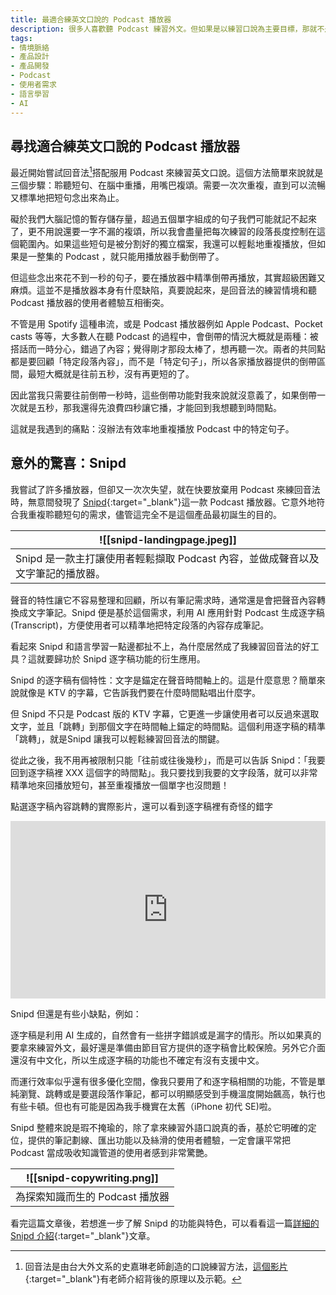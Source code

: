 ```yaml
---
title: 最適合練英文口說的 Podcast 播放器
description: 很多人喜歡聽 Podcast 練習外文。但如果是以練習口說為主要目標，那就不是單純按下播放鍵這麼簡單。而 Snipd 就是少數非常適合用在口說練習的 Podcast播放器。
tags:
- 情境脈絡
- 產品設計
- 產品開發
- Podcast
- 使用者需求
- 語言學習
- AI
---
```


## 尋找適合練英文口說的 Podcast 播放器
最近開始嘗試回音法[^1]搭配服用 Podcast 來練習英文口說。這個方法簡單來說就是三個步驟：聆聽短句、在腦中重播，用嘴巴複頌。需要一次次重複，直到可以流暢又標準地把短句念出來為止。

礙於我們大腦記憶的暫存儲存量，超過五個單字組成的句子我們可能就記不起來了，更不用說還要一字不漏的複頌，所以我會盡量把每次練習的段落長度控制在這個範圍內。如果這些短句是被分割好的獨立檔案，我還可以輕鬆地重複播放，但如果是一整集的 Podcast ，就只能用播放器手動倒帶了。

但這些念出來花不到一秒的句子，要在播放器中精準倒帶再播放，其實超級困難又麻煩。這並不是播放器本身有什麼缺陷，真要說起來，是回音法的練習情境和聽 Podcast 播放器的使用者體驗互相衝突。

不管是用 Spotify 這種串流，或是 Podcast 播放器例如 Apple Podcast、Pocket casts 等等，大多數人在聽 Podcast 的過程中，會倒帶的情況大概就是兩種：被搭話而一時分心，錯過了內容；覺得剛才那段太棒了，想再聽一次。兩者的共同點都是要回顧「特定段落內容」，而不是「特定句子」，所以各家播放器提供的倒帶區間，最短大概就是往前五秒，沒有再更短的了。

因此當我只需要往前倒帶一秒時，這些倒帶功能對我來說就沒意義了，如果倒帶一次就是五秒，那我還得先浪費四秒讓它播，才能回到我想聽到時間點。

這就是我遇到的痛點：沒辦法有效率地重複播放 Podcast 中的特定句子。

## 意外的驚喜：Snipd
我嘗試了許多播放器，但卻又一次次失望，就在快要放棄用 Podcast 來練回音法時，無意間發現了 [Snipd](https://www.snipd.com/){:target="_blank"}這一款 Podcast 播放器。它意外地符合我重複聆聽短句的需求，儘管這完全不是這個產品最初誕生的目的。


| <center>![[snipd-landingpage.jpeg]]<center>    |
| ------------------------------ |
| </center> Snipd 是一款主打讓使用者輕鬆擷取 Podcast 內容，並做成聲音以及文字筆記的播放器。</center> |

聲音的特性讓它不容易整理和回顧，所以有筆記需求時，通常還是會把聲音內容轉換成文字筆記。Snipd 便是基於這個需求，利用 AI 應用針對 Podcast 生成逐字稿 (Transcript)，方便使用者可以精準地把特定段落的內容存成筆記。

看起來 Snipd 和語言學習一點邊都扯不上，為什麼居然成了我練習回音法的好工具？這就要歸功於 Snipd 逐字稿功能的衍生應用。

Snipd 的逐字稿有個特性：文字是錨定在聲音時間軸上的。這是什麼意思？簡單來說就像是 KTV 的字幕，它告訴我們要在什麼時間點唱出什麼字。

但 Snipd 不只是 Podcast 版的 KTV 字幕，它更進一步讓使用者可以反過來選取文字，並且「跳轉」到那個文字在時間軸上錨定的時間點。這個利用逐字稿的精準「跳轉」，就是Snipd 讓我可以輕鬆練習回音法的關鍵。

從此之後，我不用再被限制只能「往前或往後幾秒」，而是可以告訴 Snipd：「我要回到逐字稿裡 XXX 這個字的時間點」。我只要找到我要的文字段落，就可以非常精準地來回播放短句，甚至重複播放一個單字也沒問題！

點選逐字稿內容跳轉的實際影片，還可以看到逐字稿裡有奇怪的錯字                                                                                                                                                                                                                                                                                      

<div style="width:100%;height:0px;position:relative;padding-bottom:56.338%;"><iframe src="https://streamable.com/e/ [qtalm9](https://streamable.com/qtalm9)" frameborder="0" width="100%" height="100%" allowfullscreen style="width:100%;height:100%;position:absolute;left:0px;top:0px;overflow:hidden;"></iframe></div>

Snipd 但還是有些小缺點，例如：

逐字稿是利用 AI 生成的，自然會有一些拼字錯誤或是漏字的情形。所以如果真的要拿來練習外文，最好還是準備由節目官方提供的逐字稿會比較保險。另外它介面還沒有中文化，所以生成逐字稿的功能也不確定有沒有支援中文。

而運行效率似乎還有很多優化空間，像我只要用了和逐字稿相關的功能，不管是單純瀏覽、跳轉或是要選段落作筆記，都可以明顯感受到手機溫度開始飆高，執行也有些卡頓。但也有可能是因為我手機實在太舊（iPhone 初代 SE)啦。

Snipd 整體來說是瑕不掩瑜的，除了拿來練習外語口說真的香，基於它明確的定位，提供的筆記劃線、匯出功能以及絲滑的使用者體驗，一定會讓平常把 Podcast 當成吸收知識管道的使用者感到非常驚艷。

| <center>![[snipd-copywriting.png]]</center>                         |   
| --------------------------------------------- | 
| <center>為探索知識而生的 Podcast 播放器</center> | 


看完這篇文章後，若想進一步了解 Snipd 的功能與特色，可以看看這一篇[詳細的 Snipd 介紹](https://medium.com/%E5%88%BA%E8%9D%9F%E7%9A%84%E6%88%BF%E9%96%93/%E8%B6%85%E5%86%B7%E9%96%80-%E4%BD%86%E7%9C%9F%E6%AD%A3%E5%81%9A%E5%88%B0%E6%89%93%E5%8B%95%E4%BA%BA%E5%BF%83%E7%9A%84%E7%94%A2%E5%93%81%E8%A8%AD%E8%A8%88%E7%9A%84podcast-app-snipd-de35ebbaa9c6){:target="_blank"}文章。

[^1]: 回音法是由台大外文系的史嘉琳老師創造的口說練習方法，[這個影片](https://www.youtube.com/watch?v=sQEWEPIHLzQ){:target="_blank"}有老師介紹背後的原理以及示範。
